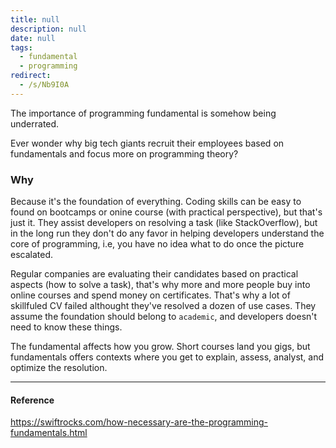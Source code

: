```yaml
---
title: null
description: null
date: null
tags:
  - fundamental
  - programming
redirect:
  - /s/Nb9I0A
---
```


The importance of programming fundamental is somehow being underrated.

Ever wonder why big tech giants recruit their employees based on fundamentals and focus more on programming theory?

### Why

Because it's the foundation of everything. Coding skills can be easy to found on bootcamps or onine course (with practical perspective), but that's just it. They assist developers on resolving a task (like StackOverflow), but in the long run they don't do any favor in helping developers understand the core of programming, i.e, you have no idea what to do once the picture escalated.

Regular companies are evaluating their candidates based on practical aspects (how to solve a task), that's why more and more people buy into online courses and spend money on certificates. That's why a lot of skillfuled CV failed althought they've resolved a dozen of use cases. They assume the foundation should belong to `academic`, and developers doesn't need to know these things.

The fundamental affects how you grow. Short courses land you gigs, but fundamentals offers contexts where you get to explain, assess, analyst, and optimize the resolution.

---

#### Reference

https://swiftrocks.com/how-necessary-are-the-programming-fundamentals.html
